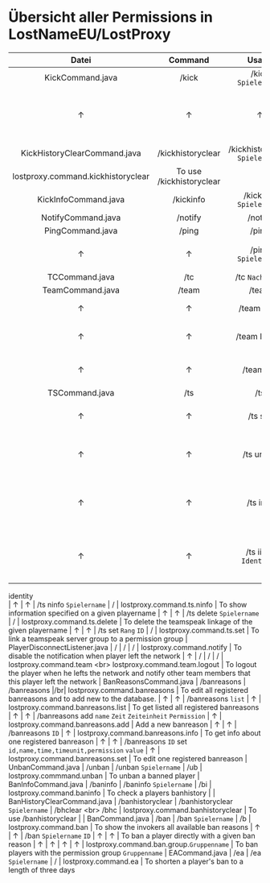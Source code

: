 
# Übersicht aller Permissions in LostNameEU/LostProxy

| Datei | Command | Usage | Alias | Permission | Beschreibung |    
| :-: | :-: | :-: | :-: | :-: | :-:    
| KickCommand.java | /kick | /kick `Spielername` | / | lostproxy.command.kick | To use /kick |    
| ↑ | ↑ | ↑ | ↑ | lostproxy.command.kick.`group` | Permission to kick players with the permission group `group` |    
| KickHistoryClearCommand.java | /kickhistoryclear | /kickhistoryclear `Spielername` | /khclear <br\> /khc |  
lostproxy.command.kickhistoryclear | To use /kickhistoryclear |    
| KickInfoCommand.java | /kickinfo | /kickinfo `Spielername` | /ki | lostproxy.command.kickinfo | To use /kickinfo |    
| NotifyCommand.java | /notify | /notify | /benachrichtigung | lostproxy.command.notify | To use /notify    
| PingCommand.java | /ping | /ping | / | lostproxy.command.ping | To use /ping    
| ↑ | ↑ | /ping `Spielername` | / | lostproxy.command.ping.other | To see the ping from other players    
| TCCommand.java | /tc | /tc `Nachricht` | /teamchat | lostproxy.command.tc | To use /tc    
| TeamCommand.java | /team | /team | / | lostproxy.command.team | To use /team    
| ↑ | ↑ | /team login | / | lostproxy.command.team.login | To login to the tm-system    
| ↑ | ↑ | /team logout | / | lostproxy.command.team.logout | To logout from the tm-system    
| ↑ | ↑ | /team list | / | lostproxy.command.team.list | To list all online team members    
| TSCommand.java | /ts | /ts | / | lostproxy.command.ts | To use /ts    
| ↑ | ↑ | /ts set | / | lostproxy.command.ts | To link a teamspeak identity    
| ↑ | ↑ | /ts unlink | / | lostproxy.command.ts | To unlink a linked teamspeak identity    
| ↑ | ↑ | /ts info | / | lostproxy.command.ts | To display teamspeak linkage specific information    
| ↑ | ↑ | /ts iinfo `Identität` | / | lostproxy.command.ts.iinfo | To show information specified on a given teamspeak
identity    
| ↑ | ↑ | /ts ninfo `Spielername` | / | lostproxy.command.ts.ninfo | To show information specified on a given playername
| ↑ | ↑ | /ts delete `Spielername` | / | lostproxy.command.ts.delete | To delete the teamspeak linkage of the given
playername | ↑ | ↑ | /ts set `Rang` `ID` | / | lostproxy.command.ts.set | To link a teamspeak server group to a
permission group | PlayerDisconnectListener.java | / | / | / | lostproxy.command.notify | To disable the notification
when player left the network | ↑ | / | / | / | lostproxy.command.team <br\> lostproxy.command.team.logout | To logout
the player when he lefts the network and notify other team members that this player left the network |
BanReasonsCommand.java | /banreasons | /banreasons |/br| lostproxy.command.banreasons | To edit all registered
banreasons and to add new to the database. | ↑ | ↑ | /banreasons `list` | ↑ | lostproxy.command.banreasons.list | To get
listed all registered banreasons | ↑ | ↑ | /banreasons add `name` `Zeit` `Zeiteinheit` `Permission` | ↑ |
lostproxy.command.banreasons.add | Add a new banreason | ↑ | ↑ | /banreasons `ID` | ↑ |
lostproxy.command.banreasons.info | To get info about one registered banreason | ↑ | ↑ | /banreasons `ID`
set `id,name,time,timeunit,permission` `value` | ↑ | lostproxy.command.banreasons.set | To edit one registered banreason
| UnbanCommand.java | /unban | /unban `Spielername` | /ub | lostproxy.commmand.unban | To unban a banned player |
BanInfoCommand.java | /baninfo | /baninfo `Spielername` | /bi | lostproxy.command.baninfo | To check a players
banhistory | | BanHistoryClearCommand.java | /banhistoryclear | /banhistoryclear `Spielername` | /bhclear <br\> /bhc |
lostproxy.command.banhistoryclear | To use /banhistoryclear | | BanCommand.java | /ban | /ban `Spielername` | /b |
lostproxy.command.ban | To show the invokers all available ban reasons | ↑ | ↑ | /ban `Spielername` `ID` | ↑ | ↑ | To
ban a player directly with a given ban reason | ↑ | ↑ | ↑ | ↑ | lostproxy.command.ban.group.`Gruppenname` | To ban
players with the permission group `Gruppenname`
| EACommand.java | /ea | /ea `Spielername` | / | lostproxy.command.ea | To shorten a player's ban to a length of three
days